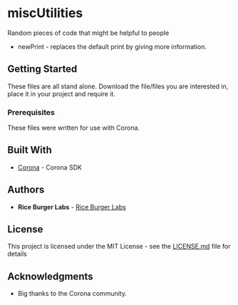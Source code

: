 # miscUtilities
Random pieces of code that might be helpful to people

 - newPrint - replaces the default print by giving more information.

## Getting Started

These files are all stand alone.  Download the file/files you are interested in, place it in your project and require it.

### Prerequisites

These files were written for use with Corona.  

## Built With
* [Corona](https://coronalabs.com/) - Corona SDK

## Authors

* **Rice Burger Labs** - [Rice Burger Labs](http://www.riceburgerlabs.com)

## License

This project is licensed under the MIT License - see the [LICENSE.md](LICENSE.md) file for details

## Acknowledgments
* Big thanks to the Corona community.
<!--stackedit_data:
eyJoaXN0b3J5IjpbLTYyMzgwMTA0Nl19
-->